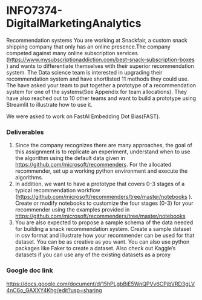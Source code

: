 
# INFO7374-DigitalMarketingAnalytics

Recommendation systems
You are working at Snackfair, a custom snack shipping company that only has an online presence.The company competed against many online subscription services (https://www.mysubscriptionaddiction.com/best-snack-subscription-boxes ) and wants to differentiate themselves with their superior recommendation system. The Data science team is interested in upgrading their recommendation system and have shortlisted 11 methods they could use. The have asked your team to put together a prototype of a recommendation system for one of the systems(See Appendix for team allocations). They have also reached out to 10 other teams and want to build a prototype using Streamlit to illustrate how to use it.

We were asked to work on FastAI Embedding Dot Bias(FAST).

### Deliverables
1. Since the company recognizes there are many approaches, the goal of this assignment is to replicate an experiment, understand when to use the algorithm using the default data given in https://github.com/microsoft/recommenders. For the allocated recommender, set up a working python environment and execute the algorithms.
2. In addition, we want to have a prototype that covers 0-3 stages of a typical recommendation workflow (https://github.com/microsoft/recommenders/tree/master/notebooks ). Create or modify notebooks to customize the four stages (0-3) for your recommender using the examples provided in https://github.com/microsoft/recommenders/tree/master/notebooks
3. You are also expected to propose a sample schema of the data needed for building a snack recommendation system. Create a sample dataset in csv format and illustrate how your recommender can be used for that dataset. You can be as creative as you want. You can also use python packages like Faker to create a dataset. Also check out Kaggle’s datasets if you can use any of the existing datasets as a proxy

### Google doc link
https://docs.google.com/document/d/15hPLgbBiE5WnQPVv6CPjbVRD3gLV4nC6o_GAXXY4Khg/edit?usp=sharing

